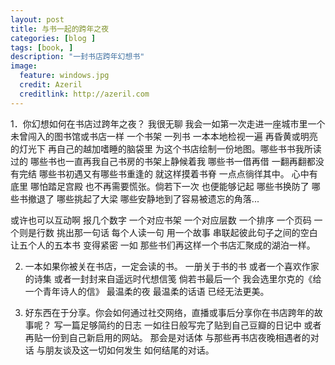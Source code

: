```yaml
---
layout: post
title: 与书一起的跨年之夜
categories: [blog ]
tags: [book, ]
description: "一封书店跨年幻想书"
image:
  feature: windows.jpg
  credit: Azeril
  creditlink: http://azeril.com
---
```



1．你幻想如何在书店过跨年之夜？
我很无聊 我会一如第一次走进一座城市里一个未曾闯入的图书馆或书店一样 一个书架 一列书 一本本地检视一遍 再昏黄或明亮的灯光下 再自己的越加嗜睡的脑袋里 为这个书店绘制一份地图。哪些书书我所读过的 哪些书也一直再我自己书房的书架上静候着我 哪些书一借再借 一翻再翻都没有完结 哪些书初遇又有哪些书重逢的 就这样摸着书脊 一点点徜徉其中。
心中有底里 哪怕踏足宫殿 也不再需要慌张。倘若下一次 也便能够记起 哪些书换防了 哪些书撤退了 哪些挑起了大梁 哪些安静地到了容易被遗忘的角落...

或许也可以互动啊 报几个数字 一个对应书架 一个对应层数 一个排序 一个页码 一个则是行数 挑出那一句话 每个人读一句 用一个故事 串联起彼此句子之间的空白 让五个人的五本书 变得紧密 一如 那些书们再这样一个书店汇聚成的湖泊一样。

2. 一本如果你被关在书店，一定会读的书。
一册关于书的书 或者一个喜欢作家的诗集 或者一封封来自遥远时代想信笺 倘若书最后一个 我会选里尔克的《给一个青年诗人的信》 最温柔的夜 最温柔的话语 已经无法更美。

3. 好东西在于分享。你会如何通过社交网络，直播或事后分享你在书店跨年的故事呢？
写一篇足够简约的日志 一如往日般写完了贴到自己豆瓣的日记中 或者 再贴一份到自己新启用的网站。
那会是对话体 与那些再书店夜晚相遇者的对话 与朋友谈及这一切如何发生 如何结尾的对话。
